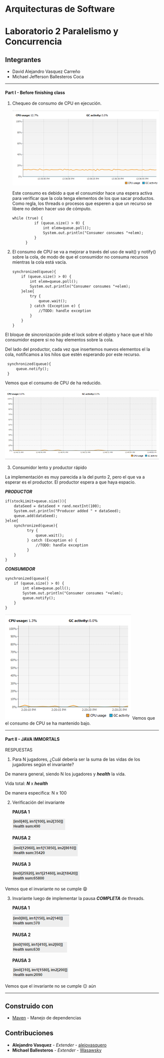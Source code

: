 # Arquitecturas de Software
# Laboratorio 2 Paralelismo y Concurrencia

## Integrantes
- David Alejandro Vasquez Carreño
- Michael Jefferson Ballesteros Coca

____________

#### Part I - Before finishing class

1. Chequeo de consumo de CPU en ejecución. 
    
    ![](img/usoAlto.png)
    
    Este consumo es debido a que el consumidor hace una espera activa para verificar
    que la cola tenga elementos de los que sacar productos. Como regla, los threads o procesos 
    que esperen a que un recurso se libere no deben hacer uso 
    de cómputo. 
    
      ```
    while (true) {
                if (queue.size() > 0) {
                    int elem=queue.poll();
                    System.out.println("Consumer consumes "+elem);                                
                }
            }
      ```

2. El consumo de CPU se va a mejorar a través del uso de wait() y notify() sobre la cola, de
modo de que el consumidor no consuma recursos mientras la cola está vacía.

    ```
    synchronized(queue){
        if (queue.size() > 0) {
            int elem=queue.poll();
            System.out.println("Consumer consumes "+elem);                                
        }else{
            try {
                queue.wait();
            } catch (Exception e) {
                //TODO: handle exception
            }
        }
    }   
    ```

        
El bloque de sincronización pide el lock sobre el objeto y hace que el hilo consumidor espere si no
hay elementos sobre la cola.

Del lado del productor, cada vez que insertemos nuevos elementos el la cola, notificamos
a los hilos que estén esperando por este recurso.
      
   ```
    synchronized(queue){
        queue.notify();
    }
   ```
Vemos que el consumo de CPU de ha reducido.

   ![](img/usoBajo.png)

3. Consumidor lento y productor rápido

La implementación es muy parecida a la del punto 2, pero el que va a esperar es el productor. 
El productor espera a que haya espacio.  

***PRODUCTOR***

  ```
  if(stockLimit>queue.size()){
      dataSeed = dataSeed + rand.nextInt(100);
      System.out.println("Producer added " + dataSeed);
      queue.add(dataSeed);
  }else{
      synchronized(queue){
            try {
                queue.wait();
            } catch (Exception e) {
                //TODO: handle exception
            }
      }
  }

  ```


***CONSUMIDOR***

  ```
  synchronized(queue){
      if (queue.size() > 0) {
          int elem=queue.poll();
          System.out.println("Consumer consumes "+elem); 
          queue.notify();                              
      }
  }
  ```

![](img/usoBajoP2.png)
Vemos que el consumo de CPU se ha mantenido bajo.


____________


#### Part II - JAVA IMMORTALS

RESPUESTAS

1. Para N jugadores, ¿Cuál debería ser la suma de las vidas de los jugadores según el invariante?

De manera general, siendo N los jugadores y ***health*** la vida.

Vida total: ***N*** x ***health***

De manera especifica: N x 100

2. Verificación del invariante

    __PAUSA 1__
    
    ![](img/IMMORTALS/invarianteMal1.PNG)   
    
    __PAUSA 2__
        
    ![](img/IMMORTALS/invarianteMal2.PNG)  
    
    __PAUSA 3__
            
    ![](img/IMMORTALS/invarianteMal3.PNG)  
    
Vemos que el invariante no se cumple :anguished:


3. Invariante luego de implementar la pausa ***COMPLETA*** de threads.
 
    __PAUSA 1__
    
    ![](img/IMMORTALS/invarianteRound2-1.PNG)   
    
    __PAUSA 2__
        
    ![](img/IMMORTALS/invarianteRound2-2.PNG)  
    
    __PAUSA 3__
            
    ![](img/IMMORTALS/invarianteRound2-3.PNG)  
    
Vemos que el invariante no se cumple :neutral_face: aún
____________
## Construido con

* [Maven](https://maven.apache.org/) - Manejo de dependencias



## Contribuciones

* **Alejandro Vasquez** - *Extender* - [alejovasquero](https://github.com/alejovasquero)
* **Michael Ballesteros** - *Extender* - [Wasawsky](https://github.com/Wasawsky)